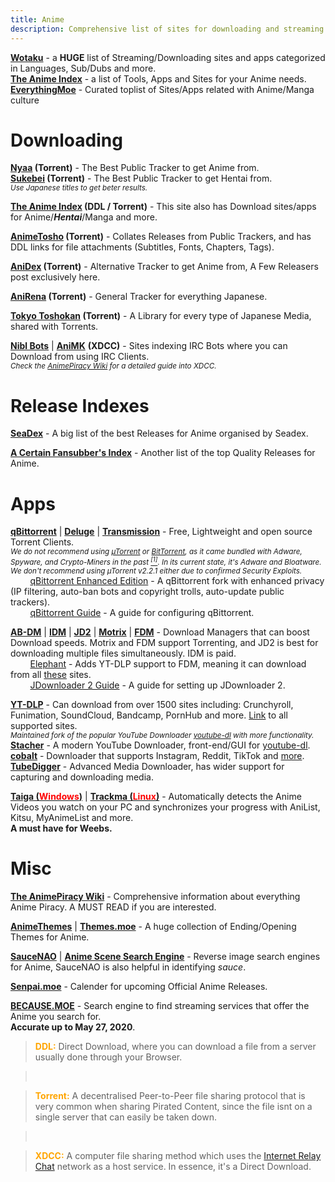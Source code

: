 ```yaml
---
title: Anime
description: Comprehensive list of sites for downloading and streaming Anime.
---
```


[**Wotaku**](https://wotaku.wiki/) - a **HUGE** list of Streaming/Downloading sites and apps categorized in Languages, Sub/Dubs and more.  
[**The Anime Index**](https://theindex.moe/) - a list of Tools, Apps and Sites for your Anime needs.
[**EverythingMoe**](https://everythingmoe.com/) - Curated toplist of Sites/Apps related with Anime/Manga culture

# Downloading

**[Nyaa](https://nyaa.si/?c=1_0) (Torrent)** - The Best Public Tracker to get Anime from.  
**[Sukebei](https://sukebei.nyaa.si/?c=1_1) (Torrent)** - The Best Public Tracker to get Hentai from.  
*<small>Use Japanese titles to get beter results.</small>*

**[The Anime Index](https://theindex.moe/library/anime) (DDL / Torrent)** - This site also has Download sites/apps for Anime/**_Hentai_**/Manga and more.

**[AnimeTosho](https://animetosho.org) (Torrent)** - Collates Releases from Public Trackers, and has DDL links for file attachments (Subtitles, Fonts, Chapters, Tags).

**[AniDex](https://anidex.info/?q=&id=1,2,3) (Torrent)** - Alternative Tracker to get Anime from, A Few Releasers post exclusively here.

**[AniRena](https://www.anirena.com/index.php?t=2) (Torrent)** - General Tracker for everything Japanese.

**[Tokyo Toshokan](https://www.tokyotosho.info/?cat=1) (Torrent)** - A Library for every type of Japanese Media, shared with Torrents.  

[**Nibl Bots**](https://nibl.co.uk/bots) | [**AniMK**](https://animk.info/xdcc/) **(XDCC)** - Sites indexing IRC Bots where you can Download from using IRC Clients.  
*<small>Check the [AnimePiracy Wiki](https://thewiki.moe/sourcing/ddl/#irc) for a detailed guide into XDCC.</small>*

# Release Indexes

[**SeaDex**](https://releases.moe) - A big list of the best Releases for Anime organised by Seadex.

[**A Certain Fansubber's Index**](https://index.fansubcar.tel/) - Another list of the top Quality Releases for Anime.

# Apps

[**qBittorrent**](https://www.qbittorrent.org) | [**Deluge**](https://www.deluge-torrent.org) | [**Transmission**](https://transmissionbt.com/) - Free, Lightweight and open source Torrent Clients.  
*<small>We do not recommend using [µTorrent](https://www.utorrent.com) or [BitTorrent](https://www.bittorrent.com/), as it came bundled with Adware, Spyware, and Crypto-Miners in the past [<sup>[1]</sup>](https://www.trustedreviews.com/news/utorrent-silently-installing-bundled-bitcoin-mining-software-2931825). In its current state, it's Adware and Bloatware. We don't recommend using µTorrent v2.2.1 either due to confirmed Security Exploits.</small>*  
&nbsp;&nbsp;&nbsp;&nbsp;&nbsp;&nbsp;&nbsp;&nbsp;[qBittorrent Enhanced Edition](https://github.com/c0re100/qBittorrent-Enhanced-Edition/blob/-/README.md) - A qBittorrent fork with enhanced privacy (IP filtering, auto-ban bots and copyright trolls, auto-update public trackers).  
&nbsp;&nbsp;&nbsp;&nbsp;&nbsp;&nbsp;&nbsp;&nbsp;[qBittorrent Guide](https://gitlab.com/ZediAlreadyTaken/guides/-/blob/main/qbittorrent.md) - A guide for configuring qBittorrent.  

[**AB-DM**](https://abdownloadmanager.com/) | [**IDM**](https://www.internetdownloadmanager.com/) | [**JD2**](https://jdownloader.org/jdownloader2) | [**Motrix**](https://motrix.app/) | [**FDM**](https://www.freedownloadmanager.org/) - Download Managers that can boost Download speeds. Motrix and FDM support Torrenting, and JD2 is best for downloading multiple files simultaneously. IDM is paid.  
&nbsp;&nbsp;&nbsp;&nbsp;&nbsp;&nbsp;&nbsp;&nbsp;[Elephant](https://github.com/meowcateatrat/elephant) - Adds YT-DLP support to FDM, meaning it can download from all [these](https://github.com/yt-dlp/yt-dlp/blob/master/supportedsites.md) sites.  
&nbsp;&nbsp;&nbsp;&nbsp;&nbsp;&nbsp;&nbsp;&nbsp;[JDownloader 2 Guide](https://gitlab.com/ZediAlreadyTaken/guides/-/blob/main/jdownloader2.md) - A guide for setting up JDownloader 2.

[**YT-DLP**](https://github.com/yt-dlp/yt-dlp) - Can download from over 1500 sites including: Crunchyroll, Funimation, SoundCloud, Bandcamp, PornHub and more. [Link](https://github.com/yt-dlp/yt-dlp/blob/master/supportedsites.md) to all supported sites.  
*<small>Maintained fork of the popular YouTube Downloader [youtube-dl](https://ytdl-org.github.io/youtube-dl/) with more functionality.</small>*  
[**Stacher**](https://stacher.io/) - A modern YouTube Downloader, front-end/GUI for [youtube-dl](https://ytdl-org.github.io/youtube-dl/).  
[**cobalt**](https://cobalt.tools/) - Downloader that supports Instagram, Reddit, TikTok and [more](https://github.com/wukko/cobalt?tab=readme-ov-file#supported-services).  
[**TubeDigger**](https://www.tubedigger.com/index.html) - Advanced Media Downloader, has wider support for capturing and downloading media.   

**[Taiga (<span style="color:red">Windows</span>)](https://github.com/erengy/taiga)** | **[Trackma (<span style="color:red">Linux</span>)](https://github.com/z411/trackma/)** - Automatically detects the Anime Videos you watch on your PC and synchronizes your progress with AniList, Kitsu, MyAnimeList and more.  
**A must have for Weebs.**

# Misc

[**The AnimePiracy Wiki**](https://thewiki.moe) - Comprehensive information about everything Anime Piracy. A MUST READ if you are interested.

[**AnimeThemes**](https://animethemes.moe) | [**Themes.moe**](https://themes.moe) - A huge collection of Ending/Opening Themes for Anime.

[**SauceNAO**](https://saucenao.com) | [**Anime Scene Search Engine**](https://trace.moe/) - Reverse image search engines for Anime, SauceNAO is also helpful in identifying *sauce*.

[**Senpai.moe**](https://www.senpai.moe/) - Calender for upcoming Official Anime Releases.

[**BECAUSE.MOE**](https://because.moe/) - Search engine to find streaming services that offer the Anime you search for.  
**Accurate up to May 27, 2020**.

> <span style="color:orange">**DDL:**</span> Direct Download, where you can download a file from a server usually done through your Browser.    

> &nbsp;
  
> <span style="color:orange">**Torrent:**</span> A decentralised Peer-to-Peer file sharing protocol that is very common when sharing Pirated Content, since the file isnt on a single server that can easily be taken down.

> &nbsp;

> <span style="color:orange">**XDCC:**</span> A computer file sharing method which uses the [Internet Relay Chat](https://wikipedia.org/wiki/Internet_Relay_Chat) network as a host service. In essence, it's a Direct Download.
